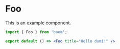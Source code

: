 # Foo

This is an example component.

```jsx
import { Foo } from 'boom';

export default () => <Foo title="Hello dumi!" />
```
